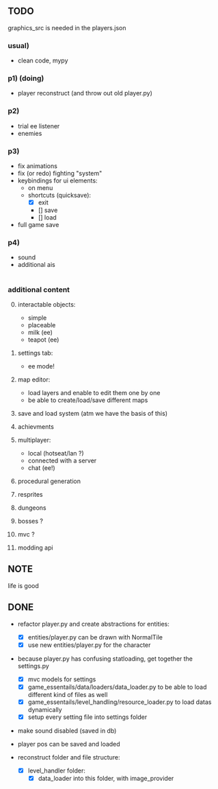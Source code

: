 ## TODO
graphics_src is needed in the players.json

### usual)
- clean code, mypy

### p1) (doing)
- player reconstruct (and throw out old player.py)

### p2)
- trial ee listener
- enemies


### p3)
- fix animations  
- fix (or redo) fighting "system"
- keybindings for ui elements:
    - on menu
    - shortcuts (quicksave):
        - [x] exit
        - [] save
        - [] load
- full game save

### p4)
- sound
- additional ais

#

### additional content
0. interactable objects:
    - simple
    - placeable
    - milk (ee)
    - teapot (ee)
1. settings tab:
    - ee mode!
2. map editor:
    - load layers and enable to edit them one by one
    - be able to create/load/save different maps

3. save and load system (atm we have the basis of this)
4. achievments
5. multiplayer:
    - local (hotseat/lan ?)  
    - connected with a server
    - chat (ee!)

6. procedural generation
7. resprites
8. dungeons
9. bosses ?
10. mvc ?
11. modding api

## NOTE
life is good

## DONE
- refactor player.py and create abstractions for entities:
    - [x] entities/player.py can be drawn with NormalTile
    - [x] use new entities/player.py for the character
- because player.py has confusing statloading, get together the settings.py
    - [x] mvc models for settings
    - [x] game_essentails/data/loaders/data_loader.py to be able to load different kind of files as well
    - [x] game_essentails/level_handling/resource_loader.py to load datas dynamically 
    - [x] setup every setting file into settings folder

- make sound disabled (saved in db)
- player pos can be saved and loaded

- reconstruct folder and file structure:
    - [x] level_handler folder:
        - [x] data_loader into this folder, with image_provider
